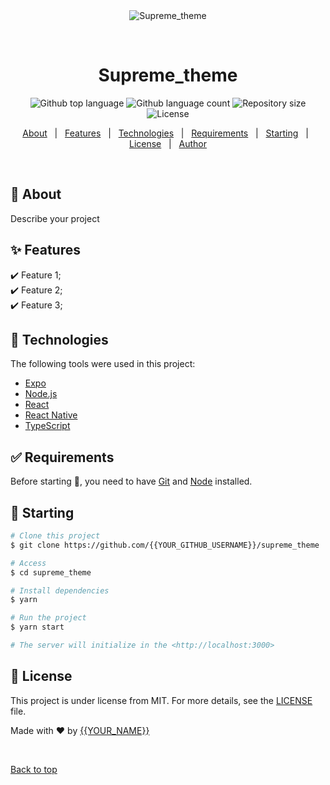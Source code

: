<div align="center" id="top"> 
  <img src="./.github/app.gif" alt="Supreme_theme" />

  &#xa0;

  <!-- <a href="https://supreme_theme.netlify.app">Demo</a> -->
</div>

<h1 align="center">Supreme_theme</h1>

<p align="center">
  <img alt="Github top language" src="https://img.shields.io/github/languages/top/{{YOUR_GITHUB_USERNAME}}/supreme_theme?color=56BEB8">

  <img alt="Github language count" src="https://img.shields.io/github/languages/count/{{YOUR_GITHUB_USERNAME}}/supreme_theme?color=56BEB8">

  <img alt="Repository size" src="https://img.shields.io/github/repo-size/{{YOUR_GITHUB_USERNAME}}/supreme_theme?color=56BEB8">

  <img alt="License" src="https://img.shields.io/github/license/{{YOUR_GITHUB_USERNAME}}/supreme_theme?color=56BEB8">

  <!-- <img alt="Github issues" src="https://img.shields.io/github/issues/{{YOUR_GITHUB_USERNAME}}/supreme_theme?color=56BEB8" /> -->

  <!-- <img alt="Github forks" src="https://img.shields.io/github/forks/{{YOUR_GITHUB_USERNAME}}/supreme_theme?color=56BEB8" /> -->

  <!-- <img alt="Github stars" src="https://img.shields.io/github/stars/{{YOUR_GITHUB_USERNAME}}/supreme_theme?color=56BEB8" /> -->
</p>

<!-- Status -->

<!-- <h4 align="center"> 
	🚧  Supreme_theme 🚀 Under construction...  🚧
</h4> 

<hr> -->

<p align="center">
  <a href="#dart-about">About</a> &#xa0; | &#xa0; 
  <a href="#sparkles-features">Features</a> &#xa0; | &#xa0;
  <a href="#rocket-technologies">Technologies</a> &#xa0; | &#xa0;
  <a href="#white_check_mark-requirements">Requirements</a> &#xa0; | &#xa0;
  <a href="#checkered_flag-starting">Starting</a> &#xa0; | &#xa0;
  <a href="#memo-license">License</a> &#xa0; | &#xa0;
  <a href="https://github.com/{{YOUR_GITHUB_USERNAME}}" target="_blank">Author</a>
</p>

<br>

## :dart: About ##

Describe your project

## :sparkles: Features ##

:heavy_check_mark: Feature 1;\
:heavy_check_mark: Feature 2;\
:heavy_check_mark: Feature 3;

## :rocket: Technologies ##

The following tools were used in this project:

- [Expo](https://expo.io/)
- [Node.js](https://nodejs.org/en/)
- [React](https://pt-br.reactjs.org/)
- [React Native](https://reactnative.dev/)
- [TypeScript](https://www.typescriptlang.org/)

## :white_check_mark: Requirements ##

Before starting :checkered_flag:, you need to have [Git](https://git-scm.com) and [Node](https://nodejs.org/en/) installed.

## :checkered_flag: Starting ##

```bash
# Clone this project
$ git clone https://github.com/{{YOUR_GITHUB_USERNAME}}/supreme_theme

# Access
$ cd supreme_theme

# Install dependencies
$ yarn

# Run the project
$ yarn start

# The server will initialize in the <http://localhost:3000>
```

## :memo: License ##

This project is under license from MIT. For more details, see the [LICENSE](LICENSE.md) file.


Made with :heart: by <a href="https://github.com/{{YOUR_GITHUB_USERNAME}}" target="_blank">{{YOUR_NAME}}</a>

&#xa0;

<a href="#top">Back to top</a>
